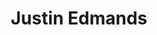 ---
title: "Justin Edmands"
presenter_id: justin_edmands
position: Linux/Mac/Windows System Administration
start_date: 2007
end_date: 2012
email: 
phone: 
photo: assets/images/justin.jpg
status: former
layout: member 
---